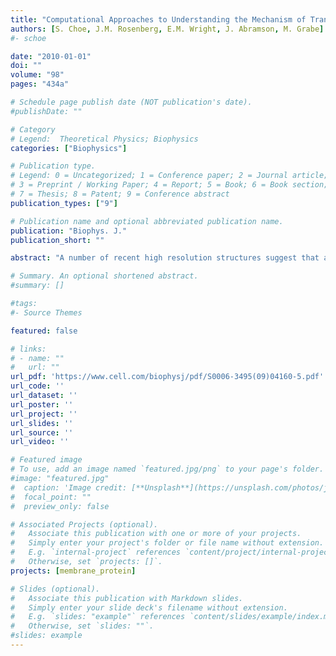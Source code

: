 ```yaml
---
title: "Computational Approaches to Understanding the Mechanism of Transport in the Na+/Galactose Co-Transporter vSGLT"
authors: [S. Choe, J.M. Rosenberg, E.M. Wright, J. Abramson, M. Grabe]
#- schoe

date: "2010-01-01"
doi: ""
volume: "98"
pages: "434a"

# Schedule page publish date (NOT publication's date).
#publishDate: ""

# Category
# Legend:  Theoretical Physics; Biophysics
categories: ["Biophysics"]

# Publication type.
# Legend: 0 = Uncategorized; 1 = Conference paper; 2 = Journal article;
# 3 = Preprint / Working Paper; 4 = Report; 5 = Book; 6 = Book section;
# 7 = Thesis; 8 = Patent; 9 = Conference abstract
publication_types: ["9"]

# Publication name and optional abbreviated publication name.
publication: "Biophys. J."
publication_short: ""

abstract: "A number of recent high resolution structures suggest that a larger family of cation coupled substrate transporters share a common core architecture. At the molecular level, it is not known how this architecture enables them to harness the energy stored in ionic gradients to move small molecules across the membrane. We have studied the details of substrate and ion entry and exit to the cytoplasm of the galactose symporter vSGLT. We used equilibrium molecular dynamics (MD) simulations to determine the role of key residues in stabilizing galactose and sodium in their respective binding sites. The simulations show that the transporter is stable when simulated as a monomer having only small deviations from the x-ray structure. We also used steered MD simulations to pull galactose and sodium from their site into the cytoplasm to obtain the free energy for unbinding."

# Summary. An optional shortened abstract.
#summary: []

#tags:
#- Source Themes

featured: false

# links:
# - name: ""
#   url: ""
url_pdf: 'https://www.cell.com/biophysj/pdf/S0006-3495(09)04160-5.pdf'
url_code: ''
url_dataset: ''
url_poster: ''
url_project: ''
url_slides: ''
url_source: ''
url_video: ''

# Featured image
# To use, add an image named `featured.jpg/png` to your page's folder.
#image: "featured.jpg"
#  caption: 'Image credit: [**Unsplash**](https://unsplash.com/photos/jdD8gXaTZsc)'
#  focal_point: ""
#  preview_only: false

# Associated Projects (optional).
#   Associate this publication with one or more of your projects.
#   Simply enter your project's folder or file name without extension.
#   E.g. `internal-project` references `content/project/internal-project/index.md`.
#   Otherwise, set `projects: []`.
projects: [membrane_protein]

# Slides (optional).
#   Associate this publication with Markdown slides.
#   Simply enter your slide deck's filename without extension.
#   E.g. `slides: "example"` references `content/slides/example/index.md`.
#   Otherwise, set `slides: ""`.
#slides: example
---
```







